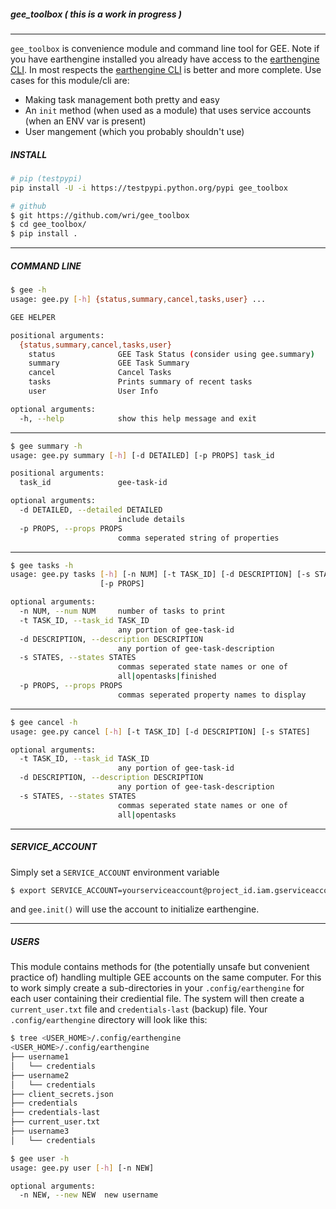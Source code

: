 ##### gee_toolbox ( _this is a work in progress_ )
___
 
`gee_toolbox` is convenience module and command line tool for GEE.  Note if you have earthengine installed you already have access to the [earthengine CLI](https://developers.google.com/earth-engine/command_line]). In most respects the [earthengine CLI](https://developers.google.com/earth-engine/command_line]) is better and more complete.  Use cases for this module/cli are:

* Making task management both pretty and easy
* An `init` method (when used as a module) that uses service accounts (when an ENV var is present)
* User mangement (which you probably shouldn't use)

##### INSTALL

```bash
# pip (testpypi)
pip install -U -i https://testpypi.python.org/pypi gee_toolbox

# github
$ git https://github.com/wri/gee_toolbox
$ cd gee_toolbox/
$ pip install . 
```

___
##### COMMAND LINE

```bash
$ gee -h
usage: gee.py [-h] {status,summary,cancel,tasks,user} ...

GEE HELPER

positional arguments:
  {status,summary,cancel,tasks,user}
    status              GEE Task Status (consider using gee.summary)
    summary             GEE Task Summary
    cancel              Cancel Tasks
    tasks               Prints summary of recent tasks
    user                User Info

optional arguments:
  -h, --help            show this help message and exit
```
____



```bash
$ gee summary -h
usage: gee.py summary [-h] [-d DETAILED] [-p PROPS] task_id

positional arguments:
  task_id               gee-task-id

optional arguments:
  -d DETAILED, --detailed DETAILED
                        include details
  -p PROPS, --props PROPS
                        comma seperated string of properties

```
____



```bash
$ gee tasks -h
usage: gee.py tasks [-h] [-n NUM] [-t TASK_ID] [-d DESCRIPTION] [-s STATES]
                    [-p PROPS]

optional arguments:
  -n NUM, --num NUM     number of tasks to print
  -t TASK_ID, --task_id TASK_ID
                        any portion of gee-task-id
  -d DESCRIPTION, --description DESCRIPTION
                        any portion of gee-task-description
  -s STATES, --states STATES
                        commas seperated state names or one of
                        all|opentasks|finished
  -p PROPS, --props PROPS
                        commas seperated property names to display
```
____



```bash
$ gee cancel -h
usage: gee.py cancel [-h] [-t TASK_ID] [-d DESCRIPTION] [-s STATES]

optional arguments:
  -t TASK_ID, --task_id TASK_ID
                        any portion of gee-task-id
  -d DESCRIPTION, --description DESCRIPTION
                        any portion of gee-task-description
  -s STATES, --states STATES
                        commas seperated state names or one of
                        all|opentasks
```

___
##### SERVICE_ACCOUNT

Simply set a `SERVICE_ACCOUNT` environment variable 

```bash
$ export SERVICE_ACCOUNT=yourserviceaccount@project_id.iam.gserviceaccount.com
```

and `gee.init()` will use the account to initialize earthengine.

___
##### USERS
This module contains methods for (the potentially unsafe but convenient practice of) handling multiple GEE accounts on the same computer. For this to work simply create a sub-directories in your `.config/earthengine` for each user containing their crediential file. The system will then create a `current_user.txt` file and `credentials-last` (backup) file. Your `.config/earthengine` directory will look like this:

```bash
$ tree <USER_HOME>/.config/earthengine
<USER_HOME>/.config/earthengine
├── username1
│   └── credentials
├── username2
│   └── credentials
├── client_secrets.json
├── credentials
├── credentials-last
├── current_user.txt
├── username3
│   └── credentials
```

```bash
$ gee user -h
usage: gee.py user [-h] [-n NEW]

optional arguments:
  -n NEW, --new NEW  new username
```